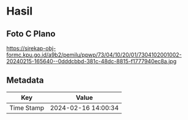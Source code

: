 # Hasil

## Foto C Plano

https://sirekap-obj-formc.kpu.go.id/a9b2/pemilu/ppwp/73/04/10/20/01/7304102001002-20240215-165640--0dddcbbd-381c-48dc-8815-f1777940ec8a.jpg


## Metadata

| Key        | Value               |
| ---------- | ------------------- |
| Time Stamp | 2024-02-16 14:00:34 |



